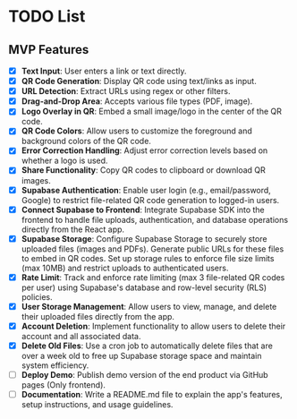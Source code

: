 # TODO List

## MVP Features

- [x] **Text Input**: User enters a link or text directly.
- [x] **QR Code Generation**: Display QR code using text/links as input.
- [x] **URL Detection**: Extract URLs using regex or other filters.
- [x] **Drag-and-Drop Area**: Accepts various file types (PDF, image).
- [x] **Logo Overlay in QR**: Embed a small image/logo in the center of the QR code.
- [x] **QR Code Colors**: Allow users to customize the foreground and background colors of the QR code.
- [x] **Error Correction Handling**: Adjust error correction levels based on whether a logo is used.
- [x] **Share Functionality**: Copy QR codes to clipboard or download QR images.
- [x] **Supabase Authentication**: Enable user login (e.g., email/password, Google) to restrict file-related QR code generation to logged-in users.
- [x] **Connect Supabase to Frontend**: Integrate Supabase SDK into the frontend to handle file uploads, authentication, and database operations directly from the React app.
- [x] **Supabase Storage**: Configure Supabase Storage to securely store uploaded files (images and PDFs). Generate public URLs for these files to embed in QR codes. Set up storage rules to enforce file size limits (max 10MB) and restrict uploads to authenticated users.
- [x] **Rate Limit**: Track and enforce rate limiting (max 3 file-related QR codes per user) using Supabase's database and row-level security (RLS) policies.
- [x] **User Storage Management**: Allow users to view, manage, and delete their uploaded files directly from the app.
- [x] **Account Deletion**: Implement functionality to allow users to delete their account and all associated data.
- [x] **Delete Old Files**: Use a cron job to automatically delete files that are over a week old to free up Supabase storage space and maintain system efficiency.
- [ ] **Deploy Demo**: Publish demo version of the end product via GitHub pages (Only frontend).
- [ ] **Documentation**: Write a README.md file to explain the app's features, setup instructions, and usage guidelines.
